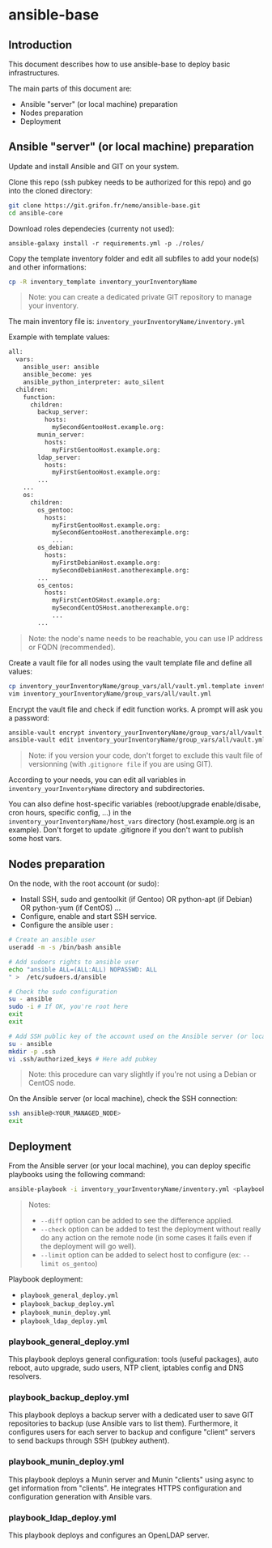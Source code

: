 # ansible-base

## Introduction

This document describes how to use ansible-base to deploy basic infrastructures.

The main parts of this document are:

* Ansible "server" (or local machine) preparation
* Nodes preparation
* Deployment

## Ansible "server" (or local machine) preparation

Update and install Ansible and GIT on your system.

Clone this repo (ssh pubkey needs to be authorized for this repo) and go into the cloned directory:

```bash
git clone https://git.grifon.fr/nemo/ansible-base.git
cd ansible-core
```

Download roles dependecies (currenty not used):

```ansible-galaxy install -r requirements.yml -p ./roles/```

Copy the template inventory folder and edit all subfiles to add your node(s) and other informations:

```bash
cp -R inventory_template inventory_yourInventoryName
```

> Note: you can create a dedicated private GIT repository to manage your inventory.

The main inventory file is: `inventory_yourInventoryName/inventory.yml`

Example with template values:

```bash
all:
  vars:
    ansible_user: ansible
    ansible_become: yes
    ansible_python_interpreter: auto_silent
  children:
    function:
      children:
        backup_server:
          hosts:
            mySecondGentooHost.example.org:
        munin_server:
          hosts:
            myFirstGentooHost.example.org:
        ldap_server:
          hosts:
            myFirstGentooHost.example.org:
	    ...
	...
    os:
      children:
        os_gentoo:
          hosts:
            myFirstGentooHost.example.org:
            mySecondGentooHost.anotherexample.org:
            ...
        os_debian:
          hosts:
            myFirstDebianHost.example.org:
            mySecondDebianHost.anotherexample.org:
	    ...
        os_centos:
          hosts:
            myFirstCentOSHost.example.org:
            mySecondCentOSHost.anotherexample.org:
            ...
        ...
```

> Note: the node's name needs to be reachable, you can use IP address or FQDN (recommended).

Create a vault file for all nodes using the vault template file and define all values:

```bash
cp inventory_yourInventoryName/group_vars/all/vault.yml.template inventory_yourInventoryName/group_vars/all/vault.yml
vim inventory_yourInventoryName/group_vars/all/vault.yml
```

Encrypt the vault file and check if edit function works. A prompt will ask you a password:

```bash
ansible-vault encrypt inventory_yourInventoryName/group_vars/all/vault.yml
ansible-vault edit inventory_yourInventoryName/group_vars/all/vault.yml
```

> Note: if you version your code, don't forget to exclude this vault file of versionning (with .`gitignore file` if you are using GIT).

According to your needs, you can edit all variables in `inventory_yourInventoryName` directory and subdirectories.

You can also define host-specific variables (reboot/upgrade enable/disabe, cron hours, specific config, ...) in the `inventory_yourInventoryName/host_vars` directory (host.example.org is an example). Don't forget to update .gitignore if you don't want to publish some host vars.

## Nodes preparation

On the node, with the root account (or sudo):

* Install SSH, sudo and gentoolkit (if Gentoo) OR python-apt (if Debian) OR python-yum (if CentOS) ...
* Configure, enable and start SSH service.
* Configure the ansible user :

```bash
# Create an ansible user
useradd -m -s /bin/bash ansible

# Add sudoers rights to ansible user
echo "ansible ALL=(ALL:ALL) NOPASSWD: ALL
" >  /etc/sudoers.d/ansible

# Check the sudo configuration
su - ansible
sudo -i # If OK, you're root here
exit
exit

# Add SSH public key of the account used on the Ansible server (or local machine) to the ansible user on the remote node to deploy
su - ansible
mkdir -p .ssh
vi .ssh/authorized_keys # Here add pubkey
```

> Note: this procedure can vary slightly if you're not using a Debian or  CentOS node.

On the Ansible server (or local machine), check the SSH connection:

```bash
ssh ansible@<YOUR_MANAGED_NODE>
exit
```

## Deployment

From the Ansible server (or your local machine), you can deploy specific playbooks using the following command:

```bash
ansible-playbook -i inventory_yourInventoryName/inventory.yml <playbook_name> --ask-vault-pass
```

> Notes:
>
> * `--diff` option can be added to see the difference applied.
> * `--check` option can be added to test the deployment without really do any action on the remote node (in some cases it fails even if the deployment will go well).
> * `--limit` option can be added to select host to configure (ex: `--limit os_gentoo`)

Playbook deployment:

* `playbook_general_deploy.yml`
* `playbook_backup_deploy.yml`
* `playbook_munin_deploy.yml`
* `playbook_ldap_deploy.yml`

### playbook_general_deploy.yml

This playbook deploys general configuration: tools (useful packages), auto reboot, auto upgrade, sudo users, NTP client, iptables config  and DNS resolvers.

### playbook_backup_deploy.yml

This playbook deploys a backup server with a dedicated user to save GIT repositories to backup (use Ansible vars to list them). Furthermore, it configures users for each server to backup and configure "client" servers to send backups through SSH (pubkey authent).

### playbook_munin_deploy.yml

This playbook deploys a Munin server and Munin "clients" using async to get information from "clients". He integrates HTTPS configuration and configuration generation with Ansible vars.

### playbook_ldap_deploy.yml

This playbook deploys and configures an OpenLDAP server.


